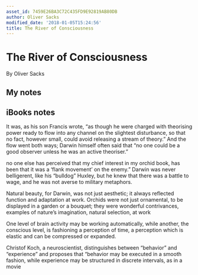 ```yaml
---
asset_id: 7459E26BA3C72C435FD9E92819AB80DB
author: Oliver Sacks
modified_date: '2018-01-05T15:24:56'
title: The River of Consciousness
---
```


# The River of Consciousness

By Oliver Sacks

## My notes <a name="my_notes_dont_delete"></a>



## iBooks notes <a name="ibooks_notes_dont_delete"></a>

It was, as his son Francis wrote, “as though he were charged with theorising power ready to flow into any channel on the slightest disturbance, so that no fact, however small, could avoid releasing a stream of theory.” And the flow went both ways; Darwin himself often said that “no one could be a good observer unless he was an active theoriser.”

no one else has perceived that my chief interest in my orchid book, has been that it was a ‘flank movement’ on the enemy.” Darwin was never belligerent, like his “bulldog” Huxley, but he knew that there was a battle to wage, and he was not averse to military metaphors.

Natural beauty, for Darwin, was not just aesthetic; it always reflected function and adaptation at work. Orchids were not just ornamental, to be displayed in a garden or a bouquet; they were wonderful contrivances, examples of nature’s imagination, natural selection, at work

One level of brain activity may be working automatically, while another, the conscious level, is fashioning a perception of time, a perception which is elastic and can be compressed or expanded.

Christof Koch, a neuroscientist, distinguishes between “behavior” and “experience” and proposes that “behavior may be executed in a smooth fashion, while experience may be structured in discrete intervals, as in a movie